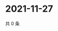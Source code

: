 # 2021-11-27

共 0 条

<!-- BEGIN WEIBO -->
<!-- 最后更新时间 Sat Nov 27 2021 04:09:33 GMT+0800 (China Standard Time) -->

<!-- END WEIBO -->
